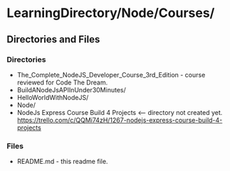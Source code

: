 # LearningDirectory/Node/Courses/



## Directories and Files

### Directories

* The_Complete_NodeJS_Developer_Course_3rd_Edition - course reviewed for Code The Dream.
* BuildANodeJsAPIInUnder30Minutes/ 
* HelloWorldWithNodeJS/   
* Node/
* NodeJs Express Course Build 4 Projects <-- directory not created yet.
https://trello.com/c/QQMi74zH/1267-nodejs-express-course-build-4-projects

### Files

* README.md - this readme file.